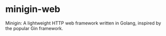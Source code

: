 # minigin-web
Minigin: A lightweight HTTP web framework written in Golang, inspired by the popular Gin framework.
